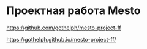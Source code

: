 # Проектная работа Mesto

https://github.com/gothelph/mesto-project-ff

https://gothelph.github.io/mesto-project-ff/
